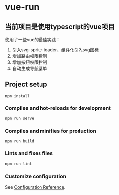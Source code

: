 # vue-run

## 当前项目是使用typescript的vue项目 ##

使用了一些vue的最佳实践：
1. 引入svg-sprite-loader，组件化引入svg图标
2. 增加路由权限控制
3. 增加按钮权限控制
4. 自动生成导航菜单

## Project setup
```
npm install
```

### Compiles and hot-reloads for development
```
npm run serve
```

### Compiles and minifies for production
```
npm run build
```

### Lints and fixes files
```
npm run lint
```

### Customize configuration
See [Configuration Reference](https://cli.vuejs.org/config/).
